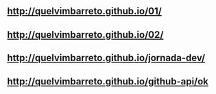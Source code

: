 ## http://quelvimbarreto.github.io/01/

## http://quelvimbarreto.github.io/02/

## http://quelvimbarreto.github.io/jornada-dev/

## http://quelvimbarreto.github.io/github-api/ok
